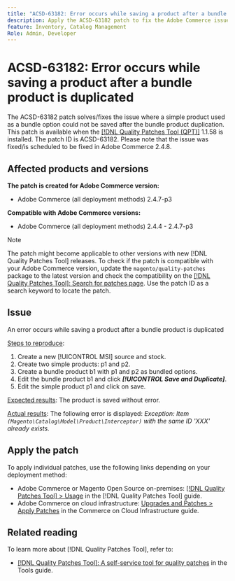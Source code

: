 ```yaml
---
title: "ACSD-63182: Error occurs while saving a product after a bundle product is duplicated"
description: Apply the ACSD-63182 patch to fix the Adobe Commerce issue where an error occurs while saving a product after a bundle product is duplicated with [!UICONTROL MSI] enabled.
feature: Inventory, Catalog Management
Role: Admin, Developer
---
```


# ACSD-63182: Error occurs while saving a product after a bundle product is duplicated

The ACSD-63182 patch solves/fixes the issue where a simple product used as a bundle option could not be saved after the bundle product duplication. This patch is available when the [[!DNL Quality Patches Tool (QPT)]](/help/tools/quality-patches-tool/quality-patches-tool-to-self-serve-quality-patches.md) 1.1.58 is installed. The patch ID is ACSD-63182. Please note that the issue was fixed/is scheduled to be fixed in Adobe Commerce 2.4.8.

## Affected products and versions

**The patch is created for Adobe Commerce version:**

* Adobe Commerce (all deployment methods) 2.4.7-p3

**Compatible with Adobe Commerce versions:**

* Adobe Commerce (all deployment methods) 2.4.4 - 2.4.7-p3

>[!NOTE]
>
>The patch might become applicable to other versions with new [!DNL Quality Patches Tool] releases. To check if the patch is compatible with your Adobe Commerce version, update the `magento/quality-patches` package to the latest version and check the compatibility on the [[!DNL Quality Patches Tool]: Search for patches page](https://experienceleague.adobe.com/tools/commerce-quality-patches/index.html). Use the patch ID as a search keyword to locate the patch.

## Issue

An error occurs while saving a product after a bundle product is duplicated 

<u>Steps to reproduce</u>:

1. Create a new [!UICONTROL MSI] source and stock.
1. Create two simple products: p1 and p2.
1. Create a bundle product b1 with p1 and p2 as bundled options.
1. Edit the bundle product b1 and click ***[!UICONTROL Save and Duplicate]***.
1. Edit the simple product p1 and click on save. 

<u>Expected results</u>:
The product is saved without error.

<u>Actual results</u>:
The following error is displayed:
*Exception: Item <code>(Magento\Catalog\Model\Product\Interceptor)</code> with the same ID 'XXX' already exists.*

## Apply the patch

To apply individual patches, use the following links depending on your deployment method:

* Adobe Commerce or Magento Open Source on-premises: [[!DNL Quality Patches Tool] > Usage](/help/tools/quality-patches-tool/usage.md) in the [!DNL Quality Patches Tool] guide.
* Adobe Commerce on cloud infrastructure: [Upgrades and Patches > Apply Patches](https://experienceleague.adobe.com/docs/commerce-cloud-service/user-guide/develop/upgrade/apply-patches.html) in the Commerce on Cloud Infrastructure guide.

## Related reading

To learn more about [!DNL Quality Patches Tool], refer to:

* [[!DNL Quality Patches Tool]: A self-service tool for quality patches](/help/tools/quality-patches-tool/quality-patches-tool-to-self-serve-quality-patches.md) in the Tools guide.
